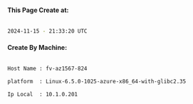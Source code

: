 
   
#### This Page Create at:

```bash

2024-11-15 - 21:33:20 UTC

```

#### Create By Machine:

```bash

Host Name : fv-az1567-824

platform  : Linux-6.5.0-1025-azure-x86_64-with-glibc2.35

Ip Local  : 10.1.0.201

```

